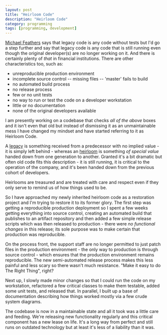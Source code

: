```yaml
---
layout: post
title: "Heirloom Code"
description: "Heirloom Code"
category: programming
tags: [programming, development]
---
```


[Michael Feathers](https://www.amazon.ca/Working-Effectively-Legacy-Michael-Feathers/dp/0131177052) says that legacy code is any code without tests but I'd go a step further and say that legacy code is any code that is still running even though the original developer(s) are no longer working on it.  And there is certainly plenty of _that_ in financial institutions.  There are other characteristics too, such as:

- unreproducible production environment
- incomplete source control
    -- missing files
    -- 'master' fails to build
- no automated build process
- no release process
- few or no unit tests
- no way to run or test the code on a developer workstation
- little or no documentation
- none of the original developers available

I am presently working on a codebase that checks _all of the above_ boxes and it isn't even that old but instead of dismissing it as an unmaintainable mess I have changed my mindset and have started referring to it as Heirloom Code.  

A [legacy](https://www.merriam-webster.com/dictionary/legacy) is something received from a predecessor with no implied value - it is simply left behind - whereas an [heirloom](https://www.merriam-webster.com/dictionary/heirloom) is something _of special value_ handed down from one generation to another.  Granted it's a bit dramatic but often old code fits this description - it is still running, it is critical to the operation of the company, and it's been handed down from the previous cohort of developers.

Heirlooms are treasured and are treated with care and respect even if they only serve to remind us of how things used to be.

So I have approached my newly inherited heirloom code as a restoration project and I'm trying to restore it to its former glory.  The first step was getting a reproducible production deployment so I spent a few weeks getting everything into source control, creating an automated build that publishes to an artifact repository and then added a few simple release scripts which was then released to production - there were _no functional changes_ in this release; its sole purpose was to make certain that production was reproducible.

On the process front, the support staff are no longer permitted to just patch files in the production environment - the only way to production is through source control - which ensures that the production environment remains reproducible.  The new semi-automated release process makes this less painful and less scary so there wasn't much resistance.  "Make it easy to do The Right Thing", right? 

Next up, I slowly made minor changes so that I could run the code on my workstation, refactored a few critical classes to make them testable, added some unit tests, and released that.  In parallel, I built up a base of documentation describing how things worked mostly via a few crude system diagrams.

The codebase is now in a maintainable state and all it took was a little care and feeding.  We're releasing new functionality regularly and this critical component has a new lease on life.  It's a long way from perfect and still runs on outdated technology but at least it's less of a liability than it was.